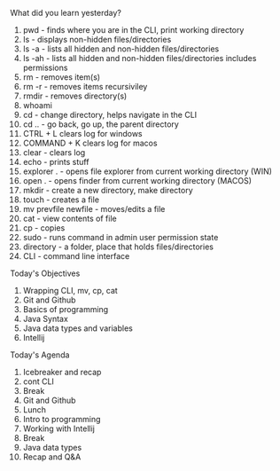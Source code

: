 What did you learn yesterday?

1. pwd - finds where you are in the CLI, print working directory
2. ls - displays non-hidden files/directories
3. ls -a - lists all hidden and non-hidden files/directories
4. ls -ah - lists all hidden and non-hidden files/directories includes permissions
5. rm - removes item(s)
6. rm -r - removes items recursiviley
7. rmdir - removes directory(s)
8. whoami
9.  cd - change directory, helps navigate in the CLI
10. cd .. - go back, go up, the parent directory
11. CTRL + L clears log for windows
12. COMMAND + K clears log for macos
13. clear - clears log
14. echo - prints stuff
15. explorer . - opens file explorer from current working directory (WIN)
16. open . - opens finder from current working directory (MACOS)
17. mkdir - create a new directory, make directory
18. touch - creates a file
19. mv prevfile newfile - moves/edits a file
20. cat - view contents of file
21. cp - copies
22. sudo - runs command in admin user permission state
23. directory - a folder, place that holds files/directories
24. CLI - command line interface


Today's Objectives

1. Wrapping CLI, mv, cp, cat
2. Git and Github 
3. Basics of programming
4. Java Syntax
5. Java data types and variables
6. Intellij


Today's Agenda

1. Icebreaker and recap
2. cont CLI
3. Break
4. Git and Github 
5. Lunch
6. Intro to programming 
7. Working with Intellij
8. Break
9. Java data types
10. Recap and Q&A
